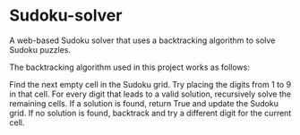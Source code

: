# Sudoku-solver
A web-based Sudoku solver that uses a backtracking algorithm to solve Sudoku puzzles.

The backtracking algorithm used in this project works as follows:

Find the next empty cell in the Sudoku grid.
Try placing the digits from 1 to 9 in that cell.
For every digit that leads to a valid solution, recursively solve the remaining cells.
If a solution is found, return True and update the Sudoku grid.
If no solution is found, backtrack and try a different digit for the current cell.


